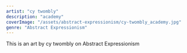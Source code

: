 ```yaml
---
artist: "cy twombly"
description: "academy"
coverImage: "/assets/abstract-expressionism/cy-twombly_academy.jpg"
genre: "Abstract Expressionism"
---
```

This is an art by cy twombly on Abstract Expressionism

